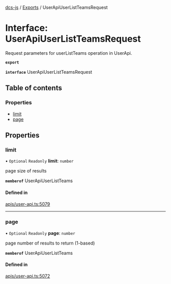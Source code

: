 [dcs-js](../README.md) / [Exports](../modules.md) / UserApiUserListTeamsRequest

# Interface: UserApiUserListTeamsRequest

Request parameters for userListTeams operation in UserApi.

**`export`**

**`interface`** UserApiUserListTeamsRequest

## Table of contents

### Properties

- [limit](UserApiUserListTeamsRequest.md#limit)
- [page](UserApiUserListTeamsRequest.md#page)

## Properties

### <a id="limit" name="limit"></a> limit

• `Optional` `Readonly` **limit**: `number`

page size of results

**`memberof`** UserApiUserListTeams

#### Defined in

[apis/user-api.ts:5079](https://github.com/unfoldingWord/dcs-js/blob/b29eb7a/apis/user-api.ts#L5079)

___

### <a id="page" name="page"></a> page

• `Optional` `Readonly` **page**: `number`

page number of results to return (1-based)

**`memberof`** UserApiUserListTeams

#### Defined in

[apis/user-api.ts:5072](https://github.com/unfoldingWord/dcs-js/blob/b29eb7a/apis/user-api.ts#L5072)
